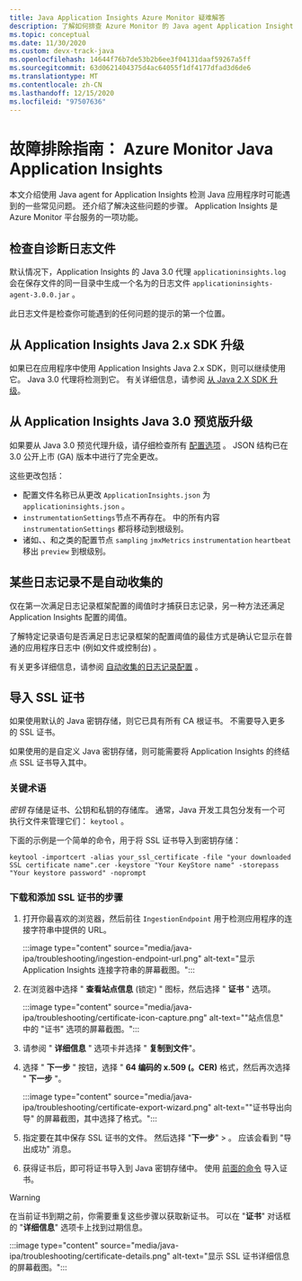 ```yaml
---
title: Java Application Insights Azure Monitor 疑难解答
description: 了解如何排查 Azure Monitor 的 Java agent Application Insights
ms.topic: conceptual
ms.date: 11/30/2020
ms.custom: devx-track-java
ms.openlocfilehash: 14644f76b7de53b2b6ee3f04131daaf59267a5ff
ms.sourcegitcommit: 63d0621404375d4ac64055f1df4177dfad3d6de6
ms.translationtype: MT
ms.contentlocale: zh-CN
ms.lasthandoff: 12/15/2020
ms.locfileid: "97507636"
---
```

# <a name="troubleshooting-guide-azure-monitor-application-insights-for-java"></a>故障排除指南： Azure Monitor Java Application Insights

本文介绍使用 Java agent for Application Insights 检测 Java 应用程序时可能遇到的一些常见问题。 还介绍了解决这些问题的步骤。 Application Insights 是 Azure Monitor 平台服务的一项功能。

## <a name="check-the-self-diagnostic-log-file"></a>检查自诊断日志文件

默认情况下，Application Insights 的 Java 3.0 代理 `applicationinsights.log` 会在保存文件的同一目录中生成一个名为的日志文件 `applicationinsights-agent-3.0.0.jar` 。

此日志文件是检查你可能遇到的任何问题的提示的第一个位置。

## <a name="upgrade-from-the-application-insights-java-2x-sdk"></a>从 Application Insights Java 2.x SDK 升级

如果已在应用程序中使用 Application Insights Java 2.x SDK，则可以继续使用它。 Java 3.0 代理将检测到它。 有关详细信息，请参阅 [从 Java 2.X SDK 升级](./java-standalone-upgrade-from-2x.md)。

## <a name="upgrade-from-application-insights-java-30-preview"></a>从 Application Insights Java 3.0 预览版升级

如果要从 Java 3.0 预览代理升级，请仔细检查所有 [配置选项](./java-standalone-config.md) 。 JSON 结构已在3.0 公开上市 (GA) 版本中进行了完全更改。

这些更改包括：

-  配置文件名称已从更改 `ApplicationInsights.json` 为 `applicationinsights.json` 。
-  `instrumentationSettings`节点不再存在。 中的所有内容 `instrumentationSettings` 都将移动到根级别。 
-  诸如、、和之类的配置节点 `sampling` `jmxMetrics` `instrumentation` `heartbeat` 移出 `preview` 到根级别。

## <a name="some-logging-is-not-auto-collected"></a>某些日志记录不是自动收集的

仅在第一次满足日志记录框架配置的阈值时才捕获日志记录，另一种方法还满足 Application Insights 配置的阈值。

了解特定记录语句是否满足日志记录框架的配置阈值的最佳方式是确认它显示在普通的应用程序日志中 (例如文件或控制台) 。

有关更多详细信息，请参阅 [自动收集的日志记录配置](./java-standalone-config.md#auto-collected-logging) 。

## <a name="import-ssl-certificates"></a>导入 SSL 证书

如果使用默认的 Java 密钥存储，则它已具有所有 CA 根证书。 不需要导入更多的 SSL 证书。

如果使用的是自定义 Java 密钥存储，则可能需要将 Application Insights 的终结点 SSL 证书导入其中。

### <a name="key-terminology"></a>关键术语
*密钥* 存储是证书、公钥和私钥的存储库。 通常，Java 开发工具包分发有一个可执行文件来管理它们： `keytool` 。

下面的示例是一个简单的命令，用于将 SSL 证书导入到密钥存储：

`keytool -importcert -alias your_ssl_certificate -file "your downloaded SSL certificate name".cer -keystore "Your KeyStore name" -storepass "Your keystore password" -noprompt`

### <a name="steps-to-download-and-add-an-ssl-certificate"></a>下载和添加 SSL 证书的步骤

1.  打开你最喜欢的浏览器，然后前往 `IngestionEndpoint` 用于检测应用程序的连接字符串中提供的 URL。

    :::image type="content" source="media/java-ipa/troubleshooting/ingestion-endpoint-url.png" alt-text="显示 Application Insights 连接字符串的屏幕截图。":::

2.  在浏览器中选择 " **查看站点信息** (锁定) " 图标，然后选择 " **证书** " 选项。

    :::image type="content" source="media/java-ipa/troubleshooting/certificate-icon-capture.png" alt-text="&quot;站点信息&quot; 中的 &quot;证书&quot; 选项的屏幕截图。":::

3.  请参阅 " **详细信息** " 选项卡并选择 " **复制到文件**"。
4.  选择 " **下一步** " 按钮，选择 " **64 编码的 x.509 (。CER)** 格式，然后再次选择 " **下一步** "。

    :::image type="content" source="media/java-ipa/troubleshooting/certificate-export-wizard.png" alt-text="&quot;证书导出向导&quot; 的屏幕截图，其中选择了格式。":::

5.  指定要在其中保存 SSL 证书的文件。 然后选择 "**下一步**"  >  。 应该会看到 "导出成功" 消息。
6.  获得证书后，即可将证书导入到 Java 密钥存储中。 使用 [前面的命令](#key-terminology) 导入证书。

> [!WARNING]
> 在当前证书到期之前，你需要重复这些步骤以获取新证书。 可以在 "**证书**" 对话框的 "**详细信息**" 选项卡上找到过期信息。
>
> :::image type="content" source="media/java-ipa/troubleshooting/certificate-details.png" alt-text="显示 SSL 证书详细信息的屏幕截图。":::
